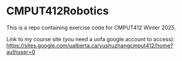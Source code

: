 # CMPUT412Robotics

This is a repo containing exercise code for CMPUT412 Winter 2025.

Link to my course site (you need a uofa google account to access): https://sites.google.com/ualberta.ca/yushuzhangcmput412/home?authuser=0
